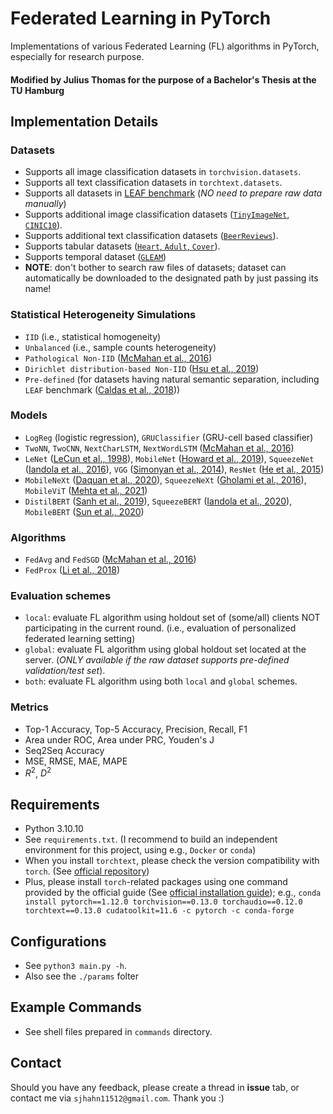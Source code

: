 
# Federated Learning in PyTorch
Implementations of various Federated Learning (FL) algorithms in PyTorch, especially for research purpose.

#### Modified by Julius Thomas for the purpose of a Bachelor's Thesis at the TU Hamburg

## Implementation Details
### Datasets
* Supports all image classification datasets in `torchvision.datasets`.
* Supports all text classification datasets in `torchtext.datasets`.
* Supports all datasets in [LEAF benchmark](https://leaf.cmu.edu/) (*NO need to prepare raw data manually*)
* Supports additional image classification datasets ([`TinyImageNet`](https://www.kaggle.com/c/tiny-imagenet), [`CINIC10`](https://datashare.ed.ac.uk/handle/10283/3192)).
* Supports additional text classification datasets ([`BeerReviews`](https://snap.stanford.edu/data/web-BeerAdvocate.html)).
* Supports tabular datasets ([`Heart`, `Adult`, `Cover`](https://archive.ics.uci.edu/ml/index.php)).
* Supports temporal dataset ([`GLEAM`](http://www.skleinberg.org/data.html))
* __NOTE__: don't bother to search raw files of datasets; dataset can automatically be downloaded to the designated path by just passing its name!
### Statistical Heterogeneity Simulations
* `IID` (i.e., statistical homogeneity)
* `Unbalanced` (i.e., sample counts heterogeneity)
* `Pathological Non-IID` ([McMahan et al., 2016](https://arxiv.org/abs/1602.05629))
* `Dirichlet distribution-based Non-IID` ([Hsu et al., 2019](https://arxiv.org/abs/1909.06335))
* `Pre-defined` (for datasets having natural semantic separation, including `LEAF` benchmark ([Caldas et al., 2018](https://arxiv.org/abs/1812.01097)))
### Models
* `LogReg` (logistic regression), `GRUClassifier` (GRU-cell based classifier)
* `TwoNN`, `TwoCNN`, `NextCharLSTM`, `NextWordLSTM` ([McMahan et al., 2016](https://arxiv.org/abs/1602.05629))
* `LeNet` ([LeCun et al., 1998](https://ieeexplore.ieee.org/document/726791/)), `MobileNet` ([Howard et al., 2019](https://arxiv.org/abs/1905.02244)), `SqueezeNet` ([Iandola et al., 2016](https://arxiv.org/abs/1602.07360)), `VGG` ([Simonyan et al., 2014](https://arxiv.org/abs/1409.1556)), `ResNet` ([He et al., 2015](https://arxiv.org/abs/1512.03385))
* `MobileNeXt` ([Daquan et al., 2020](https://arxiv.org/abs/2007.02269)), `SqueezeNeXt` ([Gholami et al., 2016](https://arxiv.org/abs/1803.10615)), `MobileViT` ([Mehta et al., 2021](https://arxiv.org/abs/2110.02178))
* `DistilBERT` ([Sanh et al., 2019](https://arxiv.org/abs/1910.01108)), `SqueezeBERT` ([Iandola et al., 2020](https://arxiv.org/abs/2006.11316)), `MobileBERT` ([Sun et al., 2020](https://arxiv.org/abs/2004.02984))
### Algorithms
* `FedAvg` and `FedSGD` ([McMahan et al., 2016](https://arxiv.org/abs/1602.05629))
* `FedProx` ([Li et al., 2018](https://arxiv.org/abs/1812.06127))
### Evaluation schemes
* `local`: evaluate FL algorithm using holdout set of (some/all) clients NOT participating in the current round. (i.e., evaluation of personalized federated learning setting)
* `global`: evaluate FL algorithm using global holdout set located at the server. (*ONLY available if the raw dataset supports pre-defined validation/test set*).
* `both`: evaluate FL algorithm using both `local` and `global` schemes.
### Metrics
* Top-1 Accuracy, Top-5 Accuracy, Precision, Recall, F1
* Area under ROC, Area under PRC, Youden's J
* Seq2Seq Accuracy
* MSE, RMSE, MAE, MAPE
* $R^2$, $D^2$

## Requirements
* Python 3.10.10
* See `requirements.txt`. (I recommend to build an independent environment for this project, using e.g., `Docker` or `conda`)
* When you install `torchtext`, please check the version compatibility with `torch`. (See [official repository](https://github.com/pytorch/text#installation))
* Plus, please install `torch`-related packages using one command provided by the official guide (See [official installation guide](https://pytorch.org/get-started/locally/)); e.g., `conda install pytorch==1.12.0 torchvision==0.13.0 torchaudio==0.12.0 torchtext==0.13.0 cudatoolkit=11.6 -c pytorch -c conda-forge` 

## Configurations
* See `python3 main.py -h`.
* Also see the `./params` folter

## Example Commands
* See shell files prepared in `commands` directory.



## Contact
Should you have any feedback, please create a thread in __issue__ tab, or contact me via `sjhahn11512@gmail.com`. Thank you :)
